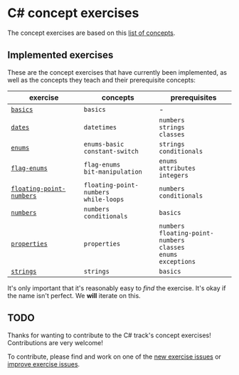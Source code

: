 # C&#35; concept exercises

The concept exercises are based on this [list of concepts][reference-shared].

## Implemented exercises

These are the concept exercises that have currently been implemented, as well as the concepts they teach and their prerequisite concepts:

| exercise                                                            | concepts                                   | prerequisites                                                                     |
| ------------------------------------------------------------------- | ------------------------------------------ | --------------------------------------------------------------------------------- |
| [`basics`][concept-exercise-basics]                                 | `basics`                                   | -                                                                                 |
| [`dates`][concept-exercise-datetimes]                               | `datetimes`                                | `numbers`<br/>`strings`<br/>`classes`                                             |
| [`enums`][concept-exercise-enums]                                   | `enums-basic`<br/>`constant-switch`        | `strings`<br/>`conditionals`<br/>                                                 |
| [`flag-enums`][concept-exercise-flag-enums]                         | `flag-enums`<br/>`bit-manipulation`        | `enums`<br/>`attributes`</br>`integers`                                           |
| [`floating-point-numbers`][concept-exercise-floating-point-numbers] | `floating-point-numbers`<br/>`while-loops` | `numbers`<br/>`conditionals`                                                      |
| [`numbers`][concept-exercise-numbers]                               | `numbers`<br/>`conditionals`               | `basics`                                                                          |
| [`properties`][concept-exercise-properties]                         | `properties`                               | `numbers`<br/>`floating-point-numbers`<br/>`classes`<br/>`enums`<br/>`exceptions` |
| [`strings`][concept-exercise-strings]                               | `strings`                                  | `basics`                                                                          |

It's only important that it's reasonably easy to _find_ the exercise. It's okay if the name isn't perfect. We **will** iterate on this.

## TODO

Thanks for wanting to contribute to the C# track's concept exercises! Contributions are very welcome!

To contribute, please find and work on one of the [new exercise issues][issues-new-exercise] or [improve exercise issues][issues-improve-exercise].

[reference-shared]: ../../reference/README.md
[reference]: ./reference.md
[concept-exercises]: ./concept/README.md
[concept-exercise-basics]: ./basics/.meta/design.md
[concept-exercise-flag-enums]: ./flag-enums/.meta/design.md
[concept-exercise-datetimes]: ./datetimes/.meta/design.md
[concept-exercise-enums]: ./enums/.meta/design.md
[concept-exercise-floating-point-numbers]: ./floating-point-numbers/.meta/design.md
[concept-exercise-numbers]: ./numbers/.meta/design.md
[concept-exercise-properties]: ./properties/.meta/design.md
[concept-exercise-strings]: ./strings/.meta/design.md
[issues-new-exercise]: https://github.com/exercism/v3/issues?utf8=%E2%9C%93&q=is%3Aopen+label%3Atrack%2Fcsharp+label%3Atype%2Fnew-exercise+label%3Astatus%2Fhelp-wanted
[issues-improve-exercise]: https://github.com/exercism/v3/issues?utf8=%E2%9C%93&q=is%3Aopen+label%3Atrack%2Fcsharp+label%3Atype%2Fimprove-exercise+label%3Astatus%2Fhelp-wanted